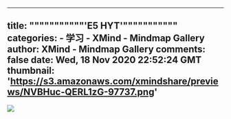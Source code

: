 
---
title: """""""""""'E5 HYT'"""""""""""
categories: 
    - 学习
    - XMind - Mindmap Gallery
author: XMind - Mindmap Gallery
comments: false
date: Wed, 18 Nov 2020 22:52:24 GMT
thumbnail: 'https://s3.amazonaws.com/xmindshare/previews/NVBHuc-QERL1zG-97737.png'
---

<div>   
<img src="https://s3.amazonaws.com/xmindshare/previews/NVBHuc-QERL1zG-97737.png" referrerpolicy="no-referrer">  
</div>
            